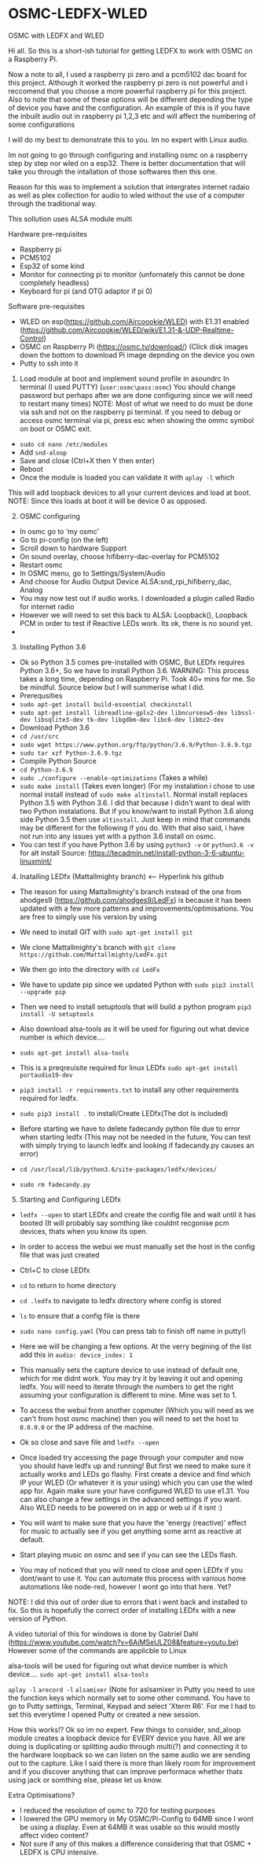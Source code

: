 # OSMC-LEDFX-WLED
OSMC with LEDFX and WLED

Hi all. So this is a short-ish tutorial for getting LEDFX to work with OSMC on a Raspberry Pi.

Now a note to all, I used a raspberry pi zero and a pcm5102 dac board for this project. Although it worked the raspberry pi zero is not powerful and i reccomend that you choose a more powerful raspberry pi for this project. 
Also to note that some of these options will be different depending the type of device you have and the configuration. An example of this is if you have the inbuilt audio out in raspberry pi 1,2,3 etc and will affect the numbering of some configurations

I will do my best to demonstrate this to you. Im no expert with Linux audio.

Im not going to go through configuring and installing osmc on a raspberry step by step nor wled on a esp32. There is better documentation that will take you through the intallation of those softwares then this one.

Reason for this was to implement a solution that intergrates internet radaio as well as plex collection for audio to wled without the use of a computer through the traditional way.

This sollution uses ALSA module multi

Hardware pre-requisites
* Raspberry pi
* PCM5102
* Esp32 of some kind
* Monitor for connecting pi to monitor (unfornately this cannot be done completely headless)
* Keyboard for pi (and OTG adaptor if pi 0)



Software pre-requisites
* WLED on esp(https://github.com/Aircoookie/WLED) with E1.31 enabled (https://github.com/Aircoookie/WLED/wiki/E1.31-&-UDP-Realtime-Control)
* OSMC on Raspberry Pi (https://osmc.tv/download/) (Click disk images down the bottom to download Pi image depnding on the device you own
* Putty to ssh into it


1. Load module at boot and implement sound profile in asoundrc
In terminal (I used PUTTY)
(`user:osmc\pass:osmc`) You should change password but perhaps after we are done configuring since we will need to restart many times)
NOTE: Most of what we need to do must be done via ssh and not on the raspberry pi terminal. If you need to debug or access osmc terminal via pi, press esc when showing the ommc symbol on boot or OSMC exit.
* `sudo cd nano /etc/modules`
* Add `snd-aloop`
* Save and close (Ctrl+X then Y then enter)
* Reboot
* Once the module is loaded you can validate it with `aplay -l` which 

This will add loopback devices to all your current devices and load at boot. 
NOTE: Since this loads at boot it will be device 0 as opposed.

2. OSMC configuring
* In osmc go to ‘my osmc’
* Go to pi-config (on the left)
* Scroll down to hardware Support
* On sound overlay, choose hifiberry-dac-overlay for PCM5102
* Restart osmc
* In OSMC menu, go to Settings/System/Audio
* And choose for Audio Output Device ALSA:snd_rpi_hifiberry_dac, Analog
* You may now test out if audio works. I downloaded a plugin called Radio for internet radio
* However we will need to set this back to ALSA: Loopback(), Loopback PCM in order to test if Reactive LEDs work. Its ok, there is no sound yet.
* 

3. Installing Python 3.6
* Ok so Python 3.5 comes pre-installed with OSMC, But LEDfx requires Python 3.6+, So we have to install Python 3.6. 
WARNING: This process takes a long time, depending on Raspberry Pi. Took 40+ mins for me. So be mindful.
Source below but I will summerise what I did.
* Prerequsities
* `sudo apt-get install build-essential checkinstall`
* `sudo apt-get install libreadline-gplv2-dev libncursesw5-dev libssl-dev libsqlite3-dev tk-dev libgdbm-dev libc6-dev libbz2-dev`
* Download Python 3.6
* `cd /usr/src`
* `sudo wget https://www.python.org/ftp/python/3.6.9/Python-3.6.9.tgz`
* `sudo tar xzf Python-3.6.9.tgz`
* Compile Python Source
* `cd Python-3.6.9`
* `sudo ./configure --enable-optimizations` (Takes a while)
* `sudo make install` (Takes even longer) (For my instalation i chose to use normal install instead of `sudo make altinstall`. Normal install replaces Python 3.5 with Python 3.6. I did that because I didn't want to deal with two Python instalations. But if you know/want to install Python 3.6 along side Python 3.5 then use `altinstall`. Just keep in mind that commands may be different for the following if you do. With that also said, i have not run into any issues yet with a python 3.6 install on osmc.
* You can test if you have Python 3.6 by using `python3 -v` or `python3.6 -v` for alt install
Source: https://tecadmin.net/install-python-3-6-ubuntu-linuxmint/


4. Inatalling LEDfx (Mattallmighty branch) <-- Hyperlink his github
* The reason for using Mattallmighty's branch instead of the one from ahodges9 (https://github.com/ahodges9/LedFx) is because it has been updated with a few more patterns and improvements/optimisations. You are free to simply use his version by using 
* We need to install GIT with `sudo apt-get install git`
* We clone Mattallmighty's branch with `git clone https://github.com/Mattallmighty/LedFx.git`
* We then go into the directory with `cd LedFx`

* We have to update pip since we updated Python with `sudo pip3 install --upgrade pip`
* Then we need to install setuptools that will build a python program `pip3 install -U setuptools`
* Also download alsa-tools as it will be used for figuring out what device number is which device....
* `sudo apt-get install alsa-tools`
* This is a preqreuisite required for linux LEDfx `sudo apt-get install portaudio19-dev`
* `pip3 install -r requirements.txt` to install any other requirements required for ledfx.
* `sudo pip3 install .` to install/Create LEDfx(The dot is included)

* Before starting we have to delete fadecandy python file due to error when starting ledfx (This may not be needed in the future, You can test with simply trying to launch ledfx and looking if fadecandy.py causes an error)
* `cd /usr/local/lib/python3.6/site-packages/ledfx/devices/`
* `sudo rm fadecandy.py`

5. Starting and Configuring LEDfx
* `ledfx --open` to start LEDfx and create the config file and wait until it has booted (It will probably say somthing like couldnt recgonise pcm devices, thats when you know its open.
* In order to access the webui we must manually set the host in the config file that was just created
* Ctrl+C to close LEDfx
* `cd` to return to home directory
* `cd .ledfx` to navigate to ledfx directory where config is stored
* `ls` to ensure that a config file is there
* `sudo nano config.yaml` (You can press tab to finish off name in putty!) 
* Here we will be changing a few options. At the verry begining of the list add this in 
`audio:
  device_index: 1`
* This manually sets the capture device to use instead of default one, which for me didnt work. You may try it by leaving it out and opening ledfx. You will need to iterate through the numbers to get the right assuming your configuration is different to mine. Mine was set to 1. 
* To access the webui from another copmuter (Which you will need as we can't from host osmc machine) then you will need to set the host to `0.0.0.0` or the IP address of the machine.
* Ok so close and save file and `ledfx --open`
* Once loaded try accessing the page through your computer and now you should have ledfx up and running! But first we need to make sure it actually works and LEDs go flashy. First create a device and find which IP your WLED (Or whatever it is your using) which you can use the wled app for. Again make sure your have configured WLED to use e1.31. You can also change a few settings in the advanced settings if you want. Also WLED needs to be powered on in app or web ui if it isnt :)
* You will want to make sure that you have the 'energy (reactive)' effect for music to actually see if you get anything some arnt as reactive at default. 
* Start playing music on osmc and see if you can see the LEDs flash.

* You may of noticed that you will need to close and open LEDfx if you dont/want to use it. You can automate this process with various home automations like node-red, however I wont go into that here. Yet?



NOTE: I did this out of order due to errors that i went back and installed to fix. So this is hopefully the correct order of installing LEDfx with a new version of Python.

A video tutorial of this for windows is done by Gabriel Dahl (https://www.youtube.com/watch?v=6AiMSeULZ08&feature=youtu.be)
However some of the commands are applicble to Linux

alsa-tools will be used for figuring out what device number is which device....
`sudo apt-get install alsa-tools`

`aplay -l`
`arecord -l`
`alsamixer` (Note for aslsamixer in Putty you need to use the function keys which normally set to some other command. You have to go to Putty settings, Terminal, Keypad and select 'Xterm R6'. For me I had to set this everytime I opened Putty or created a new session.

How this works!?
Ok so im no expert.
Few things to consider, snd_aloop module creates a loopback device for EVERY device you have. All we are doing is duplicating or splitting audio through multi(?) and connecting it to the hardware loopback so we can listen on the same audio we are sending out to the capture.
Like I said there is more than likely room for improvement and if you discover anything that can improve performace whether thats using jack or somthing else, please let us know.

Extra Optimisations?
* I reduced the resolution of osmc to 720 for testing purposes
* I lowered the GPU memory in My OSMC/Pi-Config to 64MB since I wont be using a display. Even at 64MB it was usable so this would mostly affect video content?
* Not sure if any of this makes a difference considering that that OSMC + LEDFX is CPU intensive.
